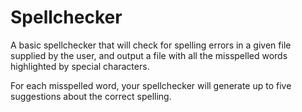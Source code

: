 # Spellchecker

A basic spellchecker that will check for spelling errors in a given file
supplied by the user, and output a file with all the misspelled words highlighted by
special characters.

For each misspelled word, your
spellchecker will generate up to five suggestions about the correct spelling.
